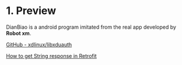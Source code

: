 # 1. Preview

DianBiao is a android program imitated from the real app developed by **Robot xm**.

[GitHub - xdlinux/libxduauth](https://github.com/xdlinux/libxduauth)

[How to get String response in Retrofit](https://www.itcodar.com/java/how-to-get-string-response-from-retrofit2.html)